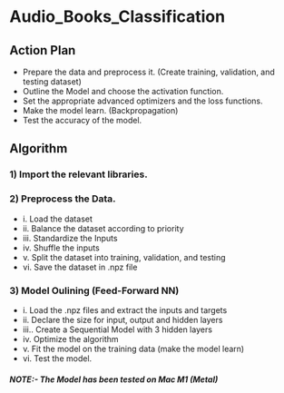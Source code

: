 # Audio_Books_Classification

## Action Plan
- Prepare the data and preprocess it. (Create training, validation, and testing dataset)
- Outline the Model and choose the activation function.
- Set the appropriate advanced optimizers and the loss functions.
- Make the model learn. (Backpropagation)
- Test the accuracy of the model.

## Algorithm
### 1) Import the relevant libraries.

### 2) Preprocess the Data.
- i. Load the dataset
- ii. Balance the dataset according to priority
- iii. Standardize the Inputs
- iv. Shuffle the inputs
- v. Split the dataset into training, validation, and testing
- vi. Save the dataset in .npz file

### 3) Model Oulining (Feed-Forward NN)
- i. Load the .npz files and extract the inputs and targets 
- ii. Declare the size for input, output and hidden layers
- iii.. Create a Sequential Model with 3 hidden layers
- iv. Optimize the algorithm
- v. Fit the model on the training data (make the model learn)
- vi. Test the model.


##### NOTE:- The Model has been tested on Mac M1 (Metal)
